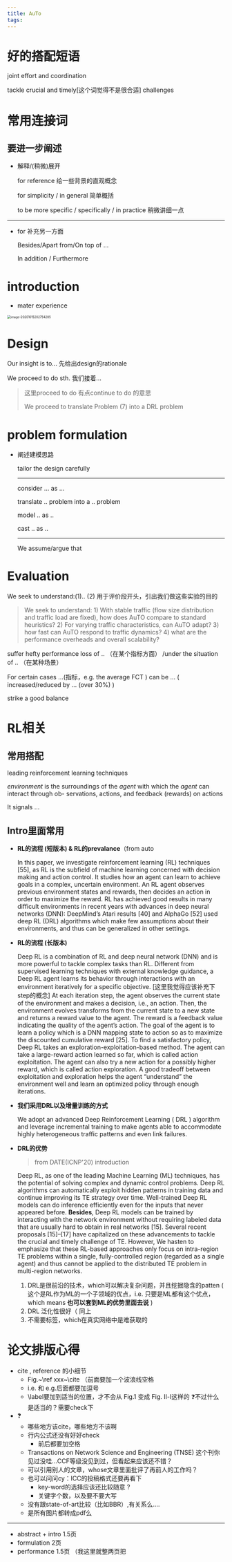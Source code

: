 ```yaml
---
title: AuTo
tags:
---
```




# 好的搭配短语

joint effort and coordination

tackle crucial and timely[这个词觉得不是很合适] challenges



# 常用连接词

## 要进一步阐述

* 解释/(稍微)展开

  for reference	给一些背景的直观概念

  for simplicity / in general 	简单概括

  to be more specific / specifically / in practice  稍微讲细一点

---

* for 补充另一方面

  Besides/Apart from/On top of ... 

  In addition / Furthermore



# introduction

* mater experience

<img src="https://gitee.com/HesyH/Image-Hosting/raw/master/image4typora/202010/15/202802-958772.png" alt="image-20201015202754285" style="zoom:50%;" />





# Design

Our insight is to...  先给出design的rationale

We proceed to do sth.   我们接着...

> 这里proceed to do 有点continue to do 的意思
>
> We proceed to translate Problem (7) into a DRL problem



# problem formulation

* 阐述建模思路

  tailor the design carefully

  ---

  consider ... as ...

  translate .. problem into a .. problem

  model .. as ..

  cast .. as ..

  ---

  We assume/argue that



# Evaluation

We seek to understand:(1).. (2)  	用于评价段开头，引出我们做这些实验的目的

> We seek to understand: 1) With stable traffic (flow size distribution and traffic load are fixed), how does AuTO compare to standard heuristics? 2) For varying traffic characteristics, can AuTO adapt? 3) how fast can AuTO respond to traffic dynamics? 4) what are the performance overheads and overall scalability?

suffer hefty performance loss of .. （在某个指标方面） /under the situation of .. （在某种场景）

For certain cases ...(指标，e.g. the average FCT ) can be ...  ( increased/reduced by ... (over 30%) )

strike a good balance



# RL相关

## 常用搭配

leading reinforcement learning techniques

*environment* is the surroundings of the *agent* with which  the *agent* can interact through ob- servations, actions, and feedback (rewards) on actions

It signals ...



## Intro里面常用

* **RL的流程 (短版本) & RL的prevalance**（from auto

  In this paper, we investigate reinforcement learning (RL) techniques [55], as RL is the subfield of machine learning concerned with decision making and action control. It studies how an agent can learn to achieve goals in a complex, uncertain environment. An RL agent observes previous environment states and rewards, then decides an action in order to maximize the reward. RL has achieved good results in many difficult environments in recent years with advances in deep neural networks (DNN): DeepMind’s Atari results [40] and AlphaGo [52] used deep RL (DRL) algorithms which make few assumptions about their environments, and thus can be generalized in other settings. 




* **RL的流程 (长版本)**

  Deep RL is a combination of RL and deep neural network (DNN) and is more powerful to tackle complex tasks than RL. Different from supervised learning techniques with external knowledge guidance, a Deep RL agent learns its behavior through interactions with an environment iteratively for a specific objective. [这里我觉得应该补充下step的概念] At each iteration step, the agent observes the current state of the environment and makes a decision, i.e., an action. Then, the environment evolves transforms from the current state to a new state and returns a reward value to the agent. The reward is a feedback value indicating the quality of the agent’s action. The goal of the agent is to learn a policy which is a DNN mapping state to action so as to maximize the discounted cumulative reward [25]. To find a satisfactory policy, Deep RL takes an exploration-exploitation-based method. The agent can take a large-reward action learned so far, which is called action exploitation. The agent can also try a new action for a possibly higher reward, which is called action exploration. A good tradeoff between exploitation and exploration helps the agent “understand” the environment well and learn an optimized policy through enough iterations. 



* **我们采用DRL以及增量训练的方式**

  We adopt an advanced Deep Reinforcement Learning ( DRL ) algorithm and leverage incremental training to make agents able to accommodate highly heterogeneous traffic patterns and even link failures. 



* **DRL的优势**

	> from DATE(ICNP'20) introduction

	Deep RL, as one of the leading Machine Learning (ML) techniques, has the potential of solving complex and dynamic control problems. Deep RL algorithms can automatically exploit hidden patterns in training data and continue improving its TE strategy over time. Well-trained Deep RL models can do inference efficiently even for the inputs that never appeared before. **Besides**, Deep RL models can be trained by interacting with the network environment without requiring labeled data that are usually hard to obtain in real networks [15]. Several recent proposals [15]–[17] have capitalized on these advancements to tackle the crucial and timely challenge of TE. However, We hasten to emphasize that these RL-based approaches only focus on intra-region TE problems within a single, fully-controlled region (regarded as a single agent) and thus cannot be applied to the distributed TE problem in multi-region networks.

    1. DRL是很前沿的技术，which可以解决复杂问题，并且挖掘隐含的patten ( 这个是RL作为ML的一个子领域的优点，i.e. 只要是ML都有这个优点，which means **也可以套到ML的优势里面去说** )
    2. DRL 泛化性很好（ 同上
    3. 不需要标签，which在真实网络中是难获取的



# 论文排版心得

* cite , reference 的小细节
  * Fig.~\ref  xxx~\cite （前面要加一个波浪线空格
  * i.e. 和 e.g.后面都要加逗号
  * \label要加到适当的位置，才不会从 Fig.1 变成 Fig. Ⅱ-Ⅰ这样的 ❓不过什么是适当的？需要check下
* ❓
  * 哪些地方该cite，哪些地方不该啊
  * 行内公式还没有好好check
    * 前后都要加空格
  * Transactions on Network Science and Engineering (TNSE) 这个刊你见过没哇...CCF等级没见到过，但看起来应该还不错？
  * 可以引用别人的文章，whose文章里面批评了再前人的工作吗？
  * 也可以问问cy：ICC的投稿格式还要再看下
    * key-word的选择应该还比较随意 ? 
    * 关键字个数，以及要不要大写
  * 没有跟state-of-art比较（比如BBR）,有关系么....
  * 是所有图片都转成pdf么

---



* abstract + intro 1.5页
* formulation 2页
* performance 1.5页 （我这里就整两页把